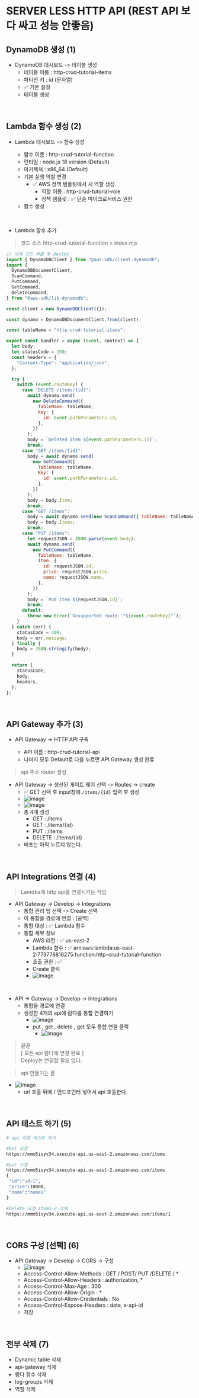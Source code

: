 # SERVER LESS HTTP API (REST API 보다 싸고 성능 안좋음)

## DynamoDB 생성 (1)

- DynamoDB 대시보드 -> 테이블 생성
  - 테이블 이름 : http-crud-tutorial-items
  - 파티션 키 : id (문자열)
  - ✅ 기본 설정
  - 테이블 생성

<br />

## Lambda 함수 생성 (2)

- Lambda 대시보드 -> 함수 생성

  - 함수 이름 : http-crud-tutorial-function
  - 런타임 : node.js 18 version (Default)
  - 아키텍쳐 : x86_64 (Default)
  - 기본 실행 역할 변경
    - ✅ AWS 정책 템플릿에서 새 역할 생성
      - 역할 이름 : http-crud-tutorial-role
      - 정책 템플릿 : ✅ 단순 마이크로서비스 권한
  - 함수 생성

<br />

- Lambda 함수 추가

> 코드 소스 http-crud-tutorial-function > index.mjs

```mjs
// 아래 코드 복붙 후 deploy
import { DynamoDBClient } from "@aws-sdk/client-dynamodb";
import {
  DynamoDBDocumentClient,
  ScanCommand,
  PutCommand,
  GetCommand,
  DeleteCommand,
} from "@aws-sdk/lib-dynamodb";

const client = new DynamoDBClient({});

const dynamo = DynamoDBDocumentClient.from(client);

const tableName = "http-crud-tutorial-items";

export const handler = async (event, context) => {
  let body;
  let statusCode = 200;
  const headers = {
    "Content-Type": "application/json",
  };

  try {
    switch (event.routeKey) {
      case "DELETE /items/{id}":
        await dynamo.send(
          new DeleteCommand({
            TableName: tableName,
            Key: {
              id: event.pathParameters.id,
            },
          })
        );
        body = `Deleted item ${event.pathParameters.id}`;
        break;
      case "GET /items/{id}":
        body = await dynamo.send(
          new GetCommand({
            TableName: tableName,
            Key: {
              id: event.pathParameters.id,
            },
          })
        );
        body = body.Item;
        break;
      case "GET /items":
        body = await dynamo.send(new ScanCommand({ TableName: tableName }));
        body = body.Items;
        break;
      case "PUT /items":
        let requestJSON = JSON.parse(event.body);
        await dynamo.send(
          new PutCommand({
            TableName: tableName,
            Item: {
              id: requestJSON.id,
              price: requestJSON.price,
              name: requestJSON.name,
            },
          })
        );
        body = `Put item ${requestJSON.id}`;
        break;
      default:
        throw new Error(`Unsupported route: "${event.routeKey}"`);
    }
  } catch (err) {
    statusCode = 400;
    body = err.message;
  } finally {
    body = JSON.stringify(body);
  }

  return {
    statusCode,
    body,
    headers,
  };
};
```

<br />

## API Gateway 추가 (3)

- API Gateway -> HTTP API 구축

  - API 이름 : http-crud-tutorial-api
  - 나머지 모두 Default로 다음 누르면 API Gateway 생성 완료

> api 주소 router 생성

- API Gateway -> 생선된 게이트 웨이 선택 -> Routes -> create
  - ✅ GET 선택 후 input창에 `/items/{id}` 입력 후 생성
  - ![image](../../image/aws1.png)
  - ![image](../../image/aws2.png)
  - 총 4개 생성
    - GET : /items
    - GET : /items/{id}
    - PUT : /items
    - DELETE : /items/{id}
  - 배포는 아직 누르지 않는다.

<br />

## API Integrations 연결 (4)

> Lamdba에 http api를 연결시키는 작업

- API Gateway -> Develop -> Integrations
  - 통합 관리 탭 선택 -> Create 선택
  - 이 통합을 경로에 연결 : [공백]
  - 통합 대상 : ✅ Lambda 함수
  - 통합 세부 정보
    - AWS 리전 : ✅ us-east-2
    - Lambda 함수 : ✅ arn:aws:lambda:us-east-2:773778816275:function:http-crud-tutorial-function
    - 호출 권한 : ✅
    - Create 클릭
    - ![image](../../image/aws3.png)

<br />

- API -> Gateway -> Develop -> Integrations
  - 통합을 경로에 연결
  - 생성한 4개의 api에 람다를 통합 연결하기
    - ![image](../../image/aws4.png)
    - put , get , delete , get 모두 통합 연결 클릭
      - ![image](../../image/aws5.png)

> 끝끝 <br /> [ 모든 api 람다에 연결 완료 ] <br /> Deploy는 연결할 필요 없다.

> api 만들기는 끝

- ![image](../../image/aws6.png)
  - url 호출 뒤에 / 엔드포인터 넣어서 api 호출한다.

<br />

## API 테스트 하기 (5)

```bash
# api 요청 테스트 하기

#Get 요청
https://mmm5isyv34.execute-api.us-east-2.amazonaws.com/items

#put 요청
https://mmm5isyv34.execute-api.us-east-2.amazonaws.com/items
{
 "id":"id-1",
 "price":10000,
 "name":"name1"
}

#Delete 요청 items-2 삭제
https://mmm5isyv34.execute-api.us-east-2.amazonaws.com/items/1
```

<br />

## CORS 구성 [선택] (6)

- API Gateway -> Develop -> CORS -> 구성
  - ![image](../../image/aws6.png)
  - Access-Control-Allow-Methods : GET / POST/ PUT /DELETE / \*
  - Access-Control-Allow-Headers : authorization, \*
  - Access-Control-Max-Age : 300
  - Access-Control-Allow-Origin : \*
  - Access-Control-Allow-Credentials : No
  - Access-Control-Expose-Headers : date, x-api-id
  - 저장

<br />

## 전부 삭제 (7)

- Dynamic table 삭제
- api-gateway 삭제
- 람다 함수 삭제
- log-groups 삭제
- 역할 삭제
